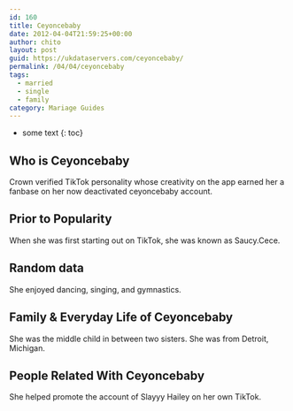 ```yaml
---
id: 160
title: Ceyoncebaby
date: 2012-04-04T21:59:25+00:00
author: chito
layout: post
guid: https://ukdataservers.com/ceyoncebaby/
permalink: /04/04/ceyoncebaby  
tags:
  - married
  - single
  - family
category: Mariage Guides
---
```


* some text
{: toc}


## Who is  Ceyoncebaby
                  
                  
                  
Crown verified TikTok personality whose creativity on the app earned her a fanbase on her now deactivated ceyoncebaby account.
                  
                
                
                
## Prior to Popularity 
                  
                  
                  
When she was first starting out on TikTok, she was known as Saucy.Cece. 
                  
                
                
                
## Random data 
                  
                  
                  
She enjoyed dancing, singing, and gymnastics. 
                  
                
                
                
## Family & Everyday Life of Ceyoncebaby
                  
                  
                  
She was the middle child in between two sisters. She was from Detroit, Michigan. 
                  
                
                
                
## People Related With  Ceyoncebaby
                  
                  
                  
She helped promote the account of Slayyy Hailey on her own TikTok. 
                  
                
              
            
          
          
          
    
    
  
